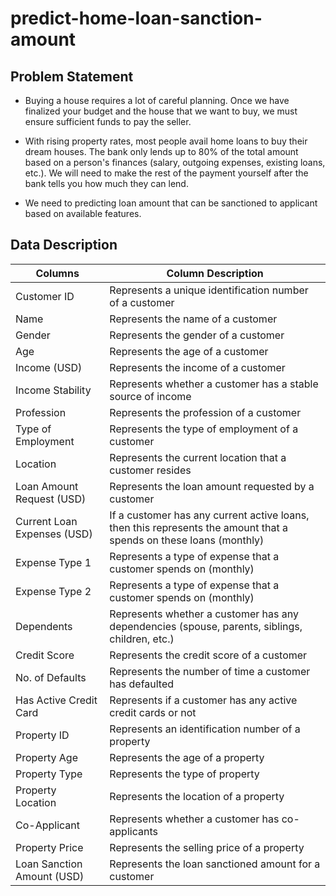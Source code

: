 # predict-home-loan-sanction-amount

## Problem Statement

* Buying a house requires a lot of careful planning. Once we have finalized your budget and the house that we want to buy, we must ensure sufficient funds to pay the seller.

* With rising property rates, most people avail home loans to buy their dream houses. The bank only lends up to 80% of the total amount based on a person's finances (salary, outgoing expenses, existing loans, etc.). We will need to make the rest of the payment yourself after the bank tells you how much they can lend.

* We need to predicting loan amount that can be sanctioned to applicant based on available features.

## Data Description

| Columns						| Column Description
|-------------------------------|----------------------------------------------------------------------------------
| Customer ID 					| Represents a unique identification number of a customer
| Name							| Represents the name of a customer
| Gender						| Represents the gender of a customer
| Age							| Represents the age of a customer
| Income (USD)					| Represents the income of a customer
| Income Stability				| Represents whether a customer has a stable source of income
| Profession					| Represents the profession of a customer
| Type of Employment			| Represents the type of employment of a customer
| Location						| Represents the current location that a customer resides 
| Loan Amount Request (USD)		| Represents the loan amount requested by a customer
| Current Loan Expenses (USD)	| If a customer has any current active loans, then this represents the amount that a spends on these loans (monthly)
| Expense Type 1				| Represents a type of expense that a customer spends on (monthly)
| Expense Type 2				| Represents a type of expense that a customer spends on (monthly)
| Dependents					| Represents whether a customer has any dependencies (spouse, parents, siblings, children, etc.)
| Credit Score					| Represents the credit score of a customer 
| No. of Defaults				| Represents the number of time a customer has defaulted 
| Has Active Credit Card		| Represents if a customer has any active credit cards or not
| Property ID					| Represents an identification number of a property
| Property Age					| Represents the age of a property
| Property Type					| Represents the type of property
| Property Location				| Represents the location of a property
| Co-Applicant					| Represents whether a customer has co-applicants 
| Property Price				| Represents the selling price of a property
| Loan Sanction Amount (USD)	| Represents the loan sanctioned amount for a customer 

